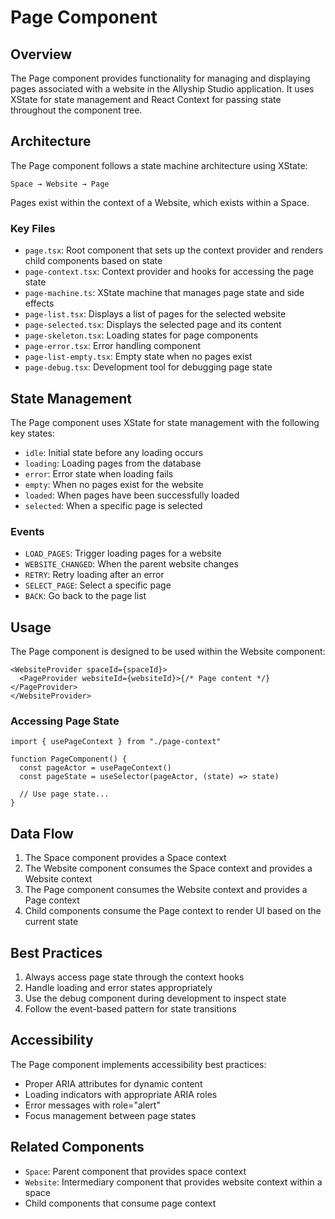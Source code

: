 # Page Component

## Overview

The Page component provides functionality for managing and displaying pages associated with a website in the Allyship Studio application. It uses XState for state management and React Context for passing state throughout the component tree.

## Architecture

The Page component follows a state machine architecture using XState:

```
Space → Website → Page
```

Pages exist within the context of a Website, which exists within a Space.

### Key Files

- `page.tsx`: Root component that sets up the context provider and renders child components based on state
- `page-context.tsx`: Context provider and hooks for accessing the page state
- `page-machine.ts`: XState machine that manages page state and side effects
- `page-list.tsx`: Displays a list of pages for the selected website
- `page-selected.tsx`: Displays the selected page and its content
- `page-skeleton.tsx`: Loading states for page components
- `page-error.tsx`: Error handling component
- `page-list-empty.tsx`: Empty state when no pages exist
- `page-debug.tsx`: Development tool for debugging page state

## State Management

The Page component uses XState for state management with the following key states:

- `idle`: Initial state before any loading occurs
- `loading`: Loading pages from the database
- `error`: Error state when loading fails
- `empty`: When no pages exist for the website
- `loaded`: When pages have been successfully loaded
- `selected`: When a specific page is selected

### Events

- `LOAD_PAGES`: Trigger loading pages for a website
- `WEBSITE_CHANGED`: When the parent website changes
- `RETRY`: Retry loading after an error
- `SELECT_PAGE`: Select a specific page
- `BACK`: Go back to the page list

## Usage

The Page component is designed to be used within the Website component:

```tsx
<WebsiteProvider spaceId={spaceId}>
  <PageProvider websiteId={websiteId}>{/* Page content */}</PageProvider>
</WebsiteProvider>
```

### Accessing Page State

```tsx
import { usePageContext } from "./page-context"

function PageComponent() {
  const pageActor = usePageContext()
  const pageState = useSelector(pageActor, (state) => state)

  // Use page state...
}
```

## Data Flow

1. The Space component provides a Space context
2. The Website component consumes the Space context and provides a Website context
3. The Page component consumes the Website context and provides a Page context
4. Child components consume the Page context to render UI based on the current state

## Best Practices

1. Always access page state through the context hooks
2. Handle loading and error states appropriately
3. Use the debug component during development to inspect state
4. Follow the event-based pattern for state transitions

## Accessibility

The Page component implements accessibility best practices:

- Proper ARIA attributes for dynamic content
- Loading indicators with appropriate ARIA roles
- Error messages with role="alert"
- Focus management between page states

## Related Components

- `Space`: Parent component that provides space context
- `Website`: Intermediary component that provides website context within a space
- Child components that consume page context
